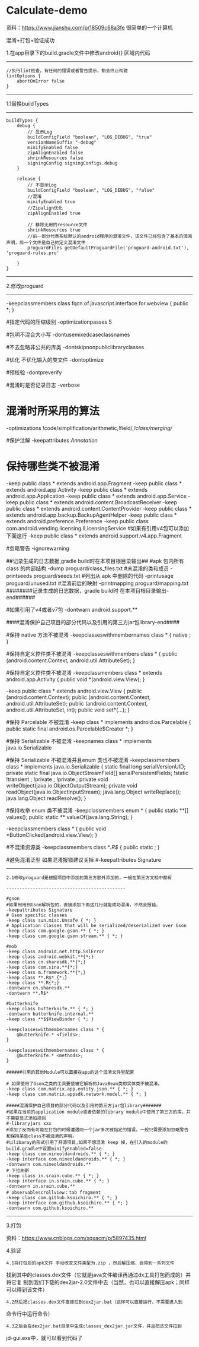 # Calculate-demo
资料：https://www.jianshu.com/p/18509c68a3fe  很简单的一个计算机


混淆+打包+验证成功

1.在app目录下的build.gradle文件中修改android{} 区域内代码

-------------------------------------
    //执行lint检查，有任何的错误或者警告提示，都会终止构建
    lintOptions {
        abortOnError false
    }
-----------------------------

  1.1替换buildTypes

-----------------------------------------------
  	buildTypes {
        debug {
            // 显示Log
            buildConfigField "boolean", "LOG_DEBUG", "true"
            versionNameSuffix "-debug"
            minifyEnabled false
            zipAlignEnabled false
            shrinkResources false
            signingConfig signingConfigs.debug
        }

        release {
            // 不显示Log
            buildConfigField "boolean", "LOG_DEBUG", "false"
            //混淆
            minifyEnabled true
            //Zipalign优化
            zipAlignEnabled true

            // 移除无用的resource文件
            shrinkResources true
            //前一部分代表系统默认的android程序的混淆文件，该文件已经包含了基本的混淆声明，后一个文件是自己的定义混淆文件
            proguardFiles getDefaultProguardFile('proguard-android.txt'), 'proguard-rules.pro'

        }
    }
----------------------------------------------------------------

2.修改proguard

---------------------------------------------------------

-keepclassmembers class fqcn.of.javascript.interface.for.webview {
   public *;
}

#指定代码的压缩级别
-optimizationpasses 5

#包明不混合大小写
-dontusemixedcaseclassnames

#不去忽略非公共的库类
-dontskipnonpubliclibraryclasses

 #优化  不优化输入的类文件
-dontoptimize

 #预校验
-dontpreverify

 #混淆时是否记录日志
-verbose

 # 混淆时所采用的算法
-optimizations !code/simplification/arithmetic,!field/*,!class/merging/*

#保护注解
-keepattributes *Annotation*

# 保持哪些类不被混淆
-keep public class * extends android.app.Fragment
-keep public class * extends android.app.Activity
-keep public class * extends android.app.Application
-keep public class * extends android.app.Service
-keep public class * extends android.content.BroadcastReceiver
-keep public class * extends android.content.ContentProvider
-keep public class * extends android.app.backup.BackupAgentHelper
-keep public class * extends android.preference.Preference
-keep public class com.android.vending.licensing.ILicensingService
#如果有引用v4包可以添加下面这行
-keep public class * extends android.support.v4.app.Fragment


#忽略警告
-ignorewarning

##记录生成的日志数据,gradle build时在本项目根目录输出##
#apk 包内所有 class 的内部结构
-dump proguard/class_files.txt
#未混淆的类和成员
-printseeds proguard/seeds.txt
#列出从 apk 中删除的代码
-printusage proguard/unused.txt
#混淆前后的映射
-printmapping proguard/mapping.txt
########记录生成的日志数据，gradle build时 在本项目根目录输出-end######

#如果引用了v4或者v7包
-dontwarn android.support.**

####混淆保护自己项目的部分代码以及引用的第三方jar包library-end####



#保持 native 方法不被混淆
-keepclasseswithmembernames class * {
    native <methods>;
}

#保持自定义控件类不被混淆
-keepclasseswithmembers class * {
    public <init>(android.content.Context, android.util.AttributeSet);
}

#保持自定义控件类不被混淆
-keepclassmembers class * extends android.app.Activity {
   public void *(android.view.View);
}

-keep public class * extends android.view.View {
    public <init>(android.content.Context);
    public <init>(android.content.Context, android.util.AttributeSet);
    public <init>(android.content.Context, android.util.AttributeSet, int);
    public void set*(...);
}

#保持 Parcelable 不被混淆
-keep class * implements android.os.Parcelable {
  public static final android.os.Parcelable$Creator *;
}

#保持 Serializable 不被混淆
-keepnames class * implements java.io.Serializable

#保持 Serializable 不被混淆并且enum 类也不被混淆
-keepclassmembers class * implements java.io.Serializable {
    static final long serialVersionUID;
    private static final java.io.ObjectStreamField[] serialPersistentFields;
    !static !transient <fields>;
    !private <fields>;
    !private <methods>;
    private void writeObject(java.io.ObjectOutputStream);
    private void readObject(java.io.ObjectInputStream);
    java.lang.Object writeReplace();
    java.lang.Object readResolve();
}

#保持枚举 enum 类不被混淆
-keepclassmembers enum * {
  public static **[] values();
  public static ** valueOf(java.lang.String);
}

-keepclassmembers class * {
    public void *ButtonClicked(android.view.View);
}

#不混淆资源类
-keepclassmembers class **.R$* {
    public static <fields>;
}

#避免混淆泛型 如果混淆报错建议关掉
#-keepattributes Signature

------------------------------------------------------------------


	2.1修改proguard是根据项目中添加的第三方额外添加的，一般在第三方文档中都有

	---------------------------------------------

	#gson
	#如果用用到Gson解析包的，直接添加下面这几行就能成功混淆，不然会报错。
	-keepattributes Signature
	# Gson specific classes
	-keep class sun.misc.Unsafe { *; }
	# Application classes that will be serialized/deserialized over Gson
	-keep class com.google.gson.** { *; }
	-keep class com.google.gson.stream.** { *; }

	#mob
	-keep class android.net.http.SslError
	-keep class android.webkit.**{*;}
	-keep class cn.sharesdk.**{*;}
	-keep class com.sina.**{*;}
	-keep class m.framework.**{*;}
	-keep class **.R$* {*;}
	-keep class **.R{*;}
	-dontwarn cn.sharesdk.**
	-dontwarn **.R$*

	#butterknife
	-keep class butterknife.** { *; }
	-dontwarn butterknife.internal.**
	-keep class **$$ViewBinder { *; }

	-keepclasseswithmembernames class * {
	    @butterknife.* <fields>;
	}

	-keepclasseswithmembernames class * {
	    @butterknife.* <methods>;
	}

	######引用的其他Module可以直接在app的这个混淆文件里配置

	# 如果使用了Gson之类的工具要使被它解析的JavaBean类即实体类不被混淆。
	-keep class com.matrix.app.entity.json.** { *; }
	-keep class com.matrix.appsdk.network.model.** { *; }

	#####混淆保护自己项目的部分代码以及引用的第三方jar包library#######
	#如果在当前的application module或者依赖的library module中使用了第三方的库，并不需要显式添加规则
	#-libraryjars xxx
	#添加了反而有可能在打包的时候遭遇同一个jar多次被指定的错误，一般只需要添加忽略警告和保持某些class不被混淆的声明。
	#以libaray的形式引用了开源项目,如果不想混淆 keep 掉，在引入的module的build.gradle中设置minifyEnabled=false
	-keep class com.nineoldandroids.** { *; }
	-keep interface com.nineoldandroids.** { *; }
	-dontwarn com.nineoldandroids.**
	# 下拉刷新
	-keep class in.srain.cube.** { *; }
	-keep interface in.srain.cube.** { *; }
	-dontwarn in.srain.cube.**
	# observablescrollview：tab fragment
	-keep class com.github.ksoichiro.** { *; }
	-keep interface com.github.ksoichiro.** { *; }
	-dontwarn com.github.ksoichiro.**

   -------------------------------------------------------------


3.打包

   资料：https://www.cnblogs.com/xqxacm/p/5897435.html

4.验证

    4.1将打包后的apk文件 手动改变文件类型为.zip ，然后解压缩，会得到一系列文件
找到其中的classes.dex文件（它就是java文件编译再通过dx工具打包而成的）并将它复
制到我们下载的dex2jar-2.0文件中去（当然，也可以直接解压apk；同样可以得到该文件）

    4.2然后把classes.dex文件直接拉到dex2jar.bat（这样可以直接运行，不需要进入到
命令行中运行命令）

    4.3之后会在dex2jar.bat目录中生成classes_dex2jar.jar文件，并且把该文件拉到
jd-gui.exe中，就可以看到代码了